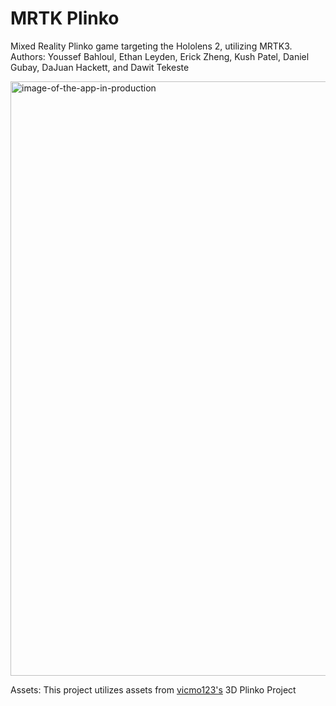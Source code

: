 # MRTK Plinko

Mixed Reality Plinko game targeting the Hololens 2, utilizing MRTK3. <br>
Authors: Youssef Bahloul, Ethan Leyden, Erick Zheng, Kush Patel, Daniel Gubay, DaJuan Hackett, and Dawit Tekeste

<img width="951" alt="image-of-the-app-in-production" src="https://github.com/Yousselfie/mrtk_plinko/assets/121636878/883af1d5-8394-416b-8f45-c48dd5abfc4f">


Assets: This project utilizes assets from [vicmo123's](https://github.com/vicmo123/01_Plinko) 3D Plinko Project
